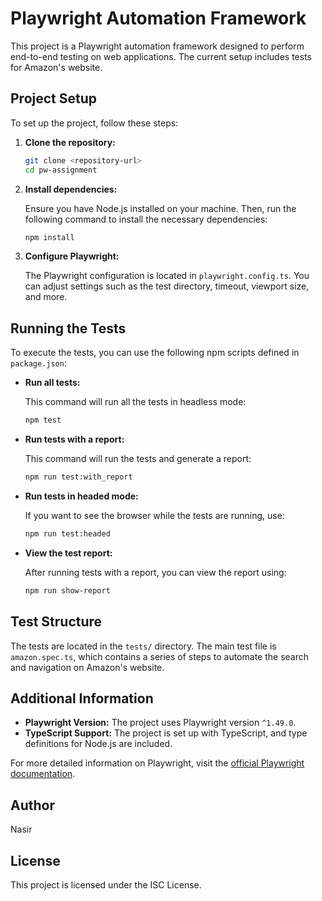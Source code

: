 # Playwright Automation Framework

This project is a Playwright automation framework designed to perform end-to-end testing on web applications. The current setup includes tests for Amazon's website.

## Project Setup

To set up the project, follow these steps:

1. **Clone the repository:**

   ```bash
   git clone <repository-url>
   cd pw-assignment
   ```

2. **Install dependencies:**

   Ensure you have Node.js installed on your machine. Then, run the following command to install the necessary dependencies:

   ```bash
   npm install
   ```

3. **Configure Playwright:**

   The Playwright configuration is located in `playwright.config.ts`. You can adjust settings such as the test directory, timeout, viewport size, and more.

## Running the Tests

To execute the tests, you can use the following npm scripts defined in `package.json`:

- **Run all tests:**

  This command will run all the tests in headless mode:

  ```bash
  npm test
  ```

- **Run tests with a report:**

  This command will run the tests and generate a report:

  ```bash
  npm run test:with_report
  ```

- **Run tests in headed mode:**

  If you want to see the browser while the tests are running, use:

  ```bash
  npm run test:headed
  ```

- **View the test report:**

  After running tests with a report, you can view the report using:

  ```bash
  npm run show-report
  ```

## Test Structure

The tests are located in the `tests/` directory. The main test file is `amazon.spec.ts`, which contains a series of steps to automate the search and navigation on Amazon's website.

## Additional Information

- **Playwright Version:** The project uses Playwright version `^1.49.0`.
- **TypeScript Support:** The project is set up with TypeScript, and type definitions for Node.js are included.

For more detailed information on Playwright, visit the [official Playwright documentation](https://playwright.dev/docs/intro).

## Author

Nasir

## License

This project is licensed under the ISC License.
